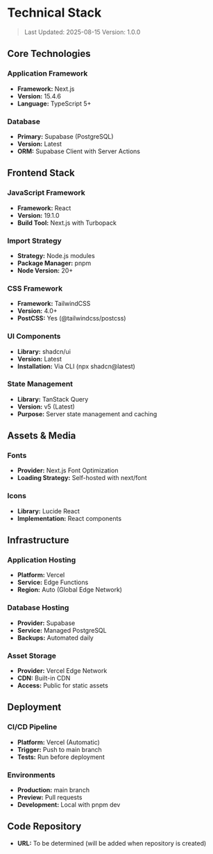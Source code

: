 # Technical Stack

> Last Updated: 2025-08-15
> Version: 1.0.0

## Core Technologies

### Application Framework
- **Framework:** Next.js
- **Version:** 15.4.6
- **Language:** TypeScript 5+

### Database
- **Primary:** Supabase (PostgreSQL)
- **Version:** Latest
- **ORM:** Supabase Client with Server Actions

## Frontend Stack

### JavaScript Framework
- **Framework:** React
- **Version:** 19.1.0
- **Build Tool:** Next.js with Turbopack

### Import Strategy
- **Strategy:** Node.js modules
- **Package Manager:** pnpm
- **Node Version:** 20+

### CSS Framework
- **Framework:** TailwindCSS
- **Version:** 4.0+
- **PostCSS:** Yes (@tailwindcss/postcss)

### UI Components
- **Library:** shadcn/ui
- **Version:** Latest
- **Installation:** Via CLI (npx shadcn@latest)

### State Management
- **Library:** TanStack Query
- **Version:** v5 (Latest)
- **Purpose:** Server state management and caching

## Assets & Media

### Fonts
- **Provider:** Next.js Font Optimization
- **Loading Strategy:** Self-hosted with next/font

### Icons
- **Library:** Lucide React
- **Implementation:** React components

## Infrastructure

### Application Hosting
- **Platform:** Vercel
- **Service:** Edge Functions
- **Region:** Auto (Global Edge Network)

### Database Hosting
- **Provider:** Supabase
- **Service:** Managed PostgreSQL
- **Backups:** Automated daily

### Asset Storage
- **Provider:** Vercel Edge Network
- **CDN:** Built-in CDN
- **Access:** Public for static assets

## Deployment

### CI/CD Pipeline
- **Platform:** Vercel (Automatic)
- **Trigger:** Push to main branch
- **Tests:** Run before deployment

### Environments
- **Production:** main branch
- **Preview:** Pull requests
- **Development:** Local with pnpm dev

## Code Repository
- **URL:** To be determined (will be added when repository is created)